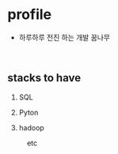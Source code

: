 # profile
* 하루하루 전진 하는 개발 꿈나무

<br>

## **stacks to have**
1. SQL

2. Pyton

3. hadoop


&nbsp;&nbsp;&nbsp;&nbsp;&nbsp;&nbsp;&nbsp;&nbsp;&nbsp;&nbsp;etc